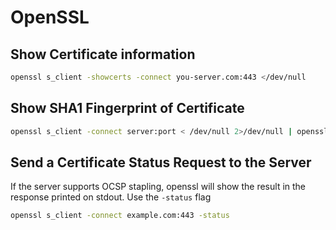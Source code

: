 # OpenSSL

## Show Certificate information

```sh
openssl s_client -showcerts -connect you-server.com:443 </dev/null
```

## Show SHA1 Fingerprint of Certificate

```sh
openssl s_client -connect server:port < /dev/null 2>/dev/null | openssl x509 -fingerprint -noout -in /dev/stdin
```

## Send a Certificate Status Request to the Server

If the server supports OCSP stapling, openssl will show the result in
the response printed on stdout. Use the `-status` flag

```sh
openssl s_client -connect example.com:443 -status
```
